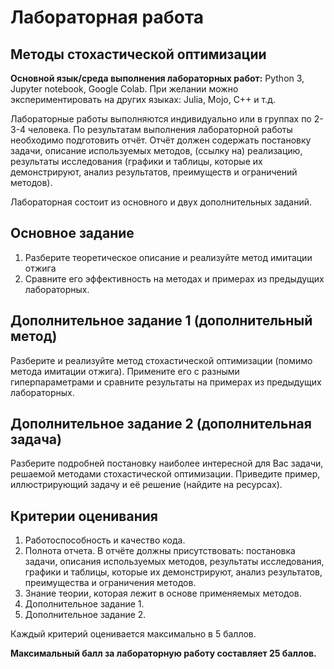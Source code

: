 # Лабораторная работа
## Методы стохастической оптимизации

**Основной язык/среда выполнения лабораторных работ:** Python 3, Jupyter notebook, Google Colab. При желании можно экспериментировать на других языках: Julia, Mojo, С++ и т.д. 

Лабораторные работы выполняются индивидуально или в группах по 2-3-4 человека. По результатам выполнения лабораторной работы необходимо подготовить отчёт. Отчёт должен содержать постановку задачи, описание используемых методов, (ссылку на) реализацию, результаты исследования (графики и таблицы, которые их демонстрируют, анализ результатов, преимуществ и ограничений методов).

Лабораторная состоит из основного и двух дополнительных заданий.

## Основное задание

1. Разберите теоретическое описание и реализуйте метод имитации отжига
2. Сравните его эффективность на методах и примерах из предыдущих лабораторных.

## Дополнительное задание 1 (дополнительный метод)

Разберите и реализуйте метод стохастической оптимизации (помимо метода имитации отжига). Примените его с разными гиперпараметрами и сравните результаты на примерах из предыдущих лабораторных.

## Дополнительное задание 2 (дополнительная задача)

Разберите подробней постановку наиболее интересной для Вас задачи, решаемой методами стохастической оптимизации. Приведите пример, иллюстрирующий задачу и её решение (найдите на ресурсах).

## Критерии оценивания

1. Работоспособность и качество кода.
2. Полнота отчета. В отчёте должны присутствовать: постановка задачи, описания используемых методов, результаты исследования, графики и таблицы, которые их демонстрируют, анализ результатов, преимущества и ограничения методов.
3. Знание теории, которая лежит в основе применяемых методов.
4. Дополнительное задание 1.
5. Дополнительное задание 2.

Каждый критерий оценивается максимально в 5 баллов.

**Максимальный балл за лабораторную работу составляет 25 баллов.**